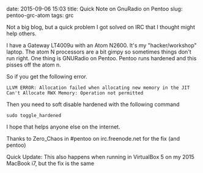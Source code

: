 date: 2015-09-06 15:03
title: Quick Note on GnuRadio on Pentoo
slug: pentoo-grc-atom
tags: grc

Not a big blog, but a quick problem I got solved on IRC that I thought might help others.

I have a Gateway LT4009u with an Atom N2600. It's my "hacker/workshop" laptop. The atom N processors are a bit gimpy so sometimes things don't run right.
One thing is GNURadio on Pentoo. Pentoo runs hardened and this pisses off the atom n.

So if you get the following error.

```
LLVM ERROR: Allocation failed when allocating new memory in the JIT
Can't Allocate RWX Memory: Operation not permitted
```

Then you need to soft disable hardened with the following command

```
sudo toggle_hardened
```

I hope that helps anyone else on the internet.

Thanks to Zero_Chaos in #pentoo on irc.freenode.net for the fix (and pentoo)

Quick Update: This also happens when running in VirtualBox 5 on my 2015 MacBook i7, but the fix is the same
